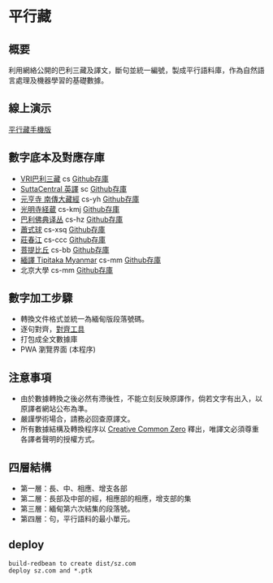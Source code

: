 # 平行藏

## 概要
利用網絡公開的巴利三藏及譯文，斷句並統一編號，製成平行語料庫，作為自然語言處理及機器學習的基礎數據。

## 線上演示
[平行藏手機版](https://nissaya.cn/sz/)

## 數字底本及對應存庫
- [VRI巴利三藏](https://tipitaka.org/) cs [Github存庫](https://github.com/accelon/cs)
- [SuttaCentral 英譯](https://suttacentral.net) sc [Github存庫](https://github.com/accelon/sc)
- [元亨寺 南傳大藏經](https://www.cbeta.org) cs-yh [Github存庫](https://github.com/accelon/cb-n)
- [光明寺経蔵](https://komyojikyozo.web.fc2.com/) cs-kmj [Github存庫](https://github.com/accelon/kmj)
- [巴利佛典译丛](https://github.com/sutra-mobi/nikaya/tree/master/hzfxy) cs-hz [Github存庫](https://github.com/accelon/sutra-mobi)
- [蕭式球](http://www.earlybuddhism.org.hk/?wp=3.1) cs-xsq [Github存庫](https://github.com/accelon/xsq)
- [莊春江](https://agama.buddhason.org/) cs-ccc [Github存庫](https://github.com/accelon/ccc)
- [菩提比丘](https://wisdomexperience.org/) cs-bb [Github存庫](https://github.com/accelon/bb)
- [緬譯 Tipitaka Myanmar](https://play.google.com/store/apps/details?id=mm.pndaza.tipitakamyanmar) cs-mm [Github存庫](https://github.com/accelon/cs-mm)
- 北京大學 cs-mm [Github存庫](https://github.com/accelon/cs-pku)


## 數字加工步驟
- 轉換文件格式並統一為緬甸版段落號碼。
- 逐句對齊，[對齊工具](https://accelon.github.io/aligner)
- 打包成全文數據庫
- PWA 瀏覽界面 (本程序)

## 注意事項
- 由於數據轉換之後必然有滯後性，不能立刻反映原譯作，倘若文字有出入，以原譯者網站公布為準。
- 嚴謹學術場合，請務必回查原譯文。
- 所有數據結構及轉換程序以 [Creative Common Zero](https://creativecommons.org/publicdomain/zero/1.0/deed.zh) 釋出，唯譯文必須尊重各譯者聲明的授權方式。

## 四層結構
- 第一層：長、中、相應、增支各部
- 第二層：長部及中部的經，相應部的相應，增支部的集
- 第三層：緬甸第六次結集的段落號。
- 第四層：句，平行語料的最小單元。


## deploy
    build-redbean to create dist/sz.com
    deploy sz.com and *.ptk